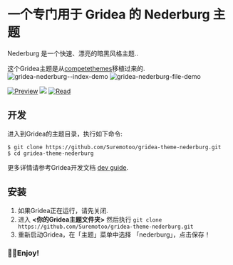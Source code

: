 # 一个专门用于 Gridea 的 Nederburg 主题

Nederburg 是一个快速、漂亮的暗黑风格主题..

这个Gridea主题是从[competethemes](https://www.competethemes.com/tracks/)移植过来的.
![gridea-nederburg--index-demo](https://user-images.githubusercontent.com/26423989/56468065-aa16d200-6459-11e9-8b73-2f554809bded.png)
![gridea-nederburg-file-demo](https://user-images.githubusercontent.com/26423989/56468056-95d2d500-6459-11e9-931a-0fdefa2e2a0b.png)

[![Preview](https://img.shields.io/badge/%E7%82%B9%E5%87%BB%E9%A2%84%E8%A7%88%E6%95%88%E6%9E%9C-Gridea-red.svg)](https://www.suremotoo.site/)
<img src="https://img.shields.io/github/downloads/Suremotoo/gridea-nederburg-theme/total.svg?style=flat-square"/>
[![Read](https://img.shields.io/badge/language-English-ff69b4.svg)](https://github.com/Suremotoo/gridea-theme-nederburg/blob/master/README.md)


## 开发

进入到Gridea的主题目录，执行如下命令:
```shell
$ git clone https://github.com/Suremotoo/gridea-theme-nederburg.git
$ cd gridea-theme-nederburg
```
更多详情请参考Gridea开发文档 [dev guide](https://gridea.dev/docs/).

## 安装
1. 如果Gridea正在运行，请先关闭.
2. 进入 **<你的Gridea主题文件夹>** 然后执行 ``` git clone https://github.com/Suremotoo/gridea-theme-nederburg.git ```
3. 重新启动Gridea，在「主题」菜单中选择 「nederburg」，点击保存！

### 🥰🥰Enjoy!
